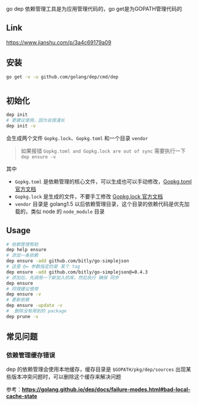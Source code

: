 go dep 依赖管理工具是为应用管理代码的，go get是为GOPATH管理代码的



## Link

https://www.jianshu.com/p/3a4c69179a09



## 安装

```bash
go get -v -u github.com/golang/dep/cmd/dep
```

# 

## 初始化

```sh
dep init
# 更建议使用，因为会很漫长
dep init -v
```

会生成两个文件 `Gopkg.lock`、`Gopkg.toml` 和一个目录 `vendor`

> 如果报错 `Gopkg.toml and Gopkg.lock are out of sync` 需要执行一下 `dep ensure -v`

其中

- `Gopkg.toml` 是依赖管理的核心文件，可以生成也可以手动修改，[Gopkg.toml 官方文档](https://links.jianshu.com/go?to=https%3A%2F%2Fgolang.github.io%2Fdep%2Fdocs%2FGopkg.toml.html)
- `Gopkg.lock` 是生成的文件，不要手工修改 [Gopkg.lock 官方文档](https://links.jianshu.com/go?to=https%3A%2F%2Fgolang.github.io%2Fdep%2Fdocs%2FGopkg.lock.html)
- `vendor` 目录是 golang1.5 以后依赖管理目录，这个目录的依赖代码是优先加载的，类似 node 的 `node_module` 目录



## Usage

```bash
# 依赖管理帮助
dep help ensure
# 添加一条依赖
dep ensure -add github.com/bitly/go-simplejson
# 这里 @= 参数指定的是 某个 tag
dep ensure -add github.com/bitly/go-simplejson@=0.4.3
# 添加后，先调用一下新加入的库，然后执行 确保 同步
dep ensure
# 同理建议使用
dep ensure -v
# 更新依赖
dep ensure -update -v
#  删除没有用到的 package
dep prune -v
```

## 常见问题

### 依赖管理缓存错误

dep 的依赖管理会使用本地缓存，缓存目录是 `$GOPATH/pkg/dep/sources`
出现某些版本冲突问题时，可以删除这个缓存来解决问题

参考：**https://golang.github.io/dep/docs/failure-modes.html#bad-local-cache-state**